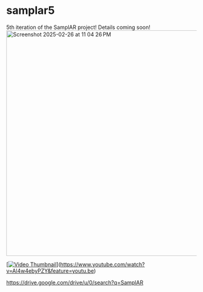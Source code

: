 # samplar5

5th iteration of the SamplAR project! Details coming soon! 
<img width="598" alt="Screenshot 2025-02-26 at 11 04 26 PM" src="https://github.com/user-attachments/assets/eb04d72d-dbf5-4716-80b4-fba211962bd6" />

[[![Video Thumbnail](https://img.youtube.com/vi/Al4w4ebyPZY/0)]()](https://www.youtube.com/watch?v=Al4w4ebyPZY&feature=youtu.be)

https://drive.google.com/drive/u/0/search?q=SamplAR
